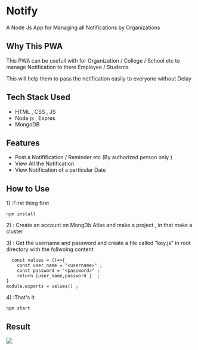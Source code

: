 # Notify
A Node Js App for Managing all Notifications by Organizations


## Why This PWA
<p> This PWA can be usefull with for Organization / College / School etc to manage Notification to there Employee / Students </p>
<p> This will help them to pass the notification easily to everyone without Delay</p>


## Tech Stack Used
<ul>
  <li> HTML , CSS , JS </li>
  <li> Node js , Expres </li>
  <li> MongoDB </li>
</ul>


## Features
<ul>
  <li> Post a Notifification / Reminder etc (By authorized person only ) </li>
  <li> View All the Notification </li>
  <li> View Notification of a particular Date </li>
</ul>
  
  
## How to Use
<p>1) :First thing first 
  
```npm install```
</p>
<p>2) : Create an account on MongDb Atlas and make a project , in that make a cluster </p>
<p>3) : Get the username and password and create a file called "key.js" in root directory with the follwoing content 
  
```
  const values = ()=>{
    const user_name = "<username>" ;
    const password = "<password>" ;
    return [user_name,password ]  ;
}
module.exports = values() ;
````
</p>
<p>4) :That's It 
  
```npm start```
</p>


## Result
<img src = "image.png">

